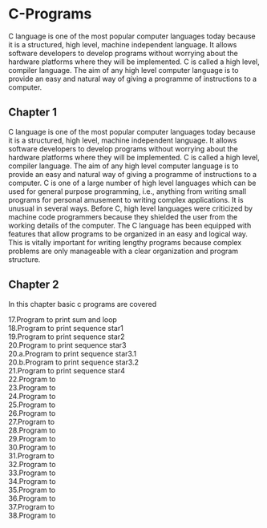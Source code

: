 # C-Programs
C language is one of the most popular computer languages today because it is a structured, high level, machine independent language. It allows software developers to develop programs without worrying about the hardware platforms where they will be implemented. C is called a high level, compiler language. The aim of any high level computer language is to provide an easy and natural way of giving a programme of instructions to a computer.

## Chapter 1

C language is one of the most popular computer languages today because it is a structured,
high level, machine independent language. It allows software developers to develop programs without
worrying about the hardware platforms where they will be implemented. C is called a high level,
compiler language. The aim of any high level computer language is to provide an easy and natural
way of giving a programme of instructions to a computer.
C is one of a large number of high level languages which can be used for general purpose
programming, i.e., anything from writing small programs for personal amusement to writing complex
applications. It is unusual in several ways. Before C, high level languages were criticized by machine
code programmers because they shielded the user from the working details of the computer. The C
language has been equipped with features that allow programs to be organized in an easy and
logical way. This is vitally important for writing lengthy programs because complex problems are
only manageable with a clear organization and program structure.


## Chapter 2

In this chapter basic c programs are covered

17.Program to print sum and loop \
18.Program to print sequence star1 \
19.Program to print sequence star2 \
20.Program to print sequence star3 \
20.a.Program to print sequence star3.1 \
20.b.Program to print sequence star3.2 \
21.Program to print sequence star4 \
22.Program to  \
23.Program to  \
24.Program to  \
25.Program to  \
26.Program to  \
27.Program to  \
28.Program to  \
29.Program to  \
30.Program to  \
31.Program to  \
32.Program to  \
33.Program to  \
34.Program to  \
35.Program to  \
36.Program to  \
37.Program to  \
38.Program to  



